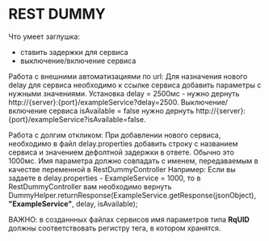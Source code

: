 # REST DUMMY

Что умеет заглушка:
- ставить задержки для сервиса
- выключение/включение сервиса


Работа с внешними автоматизациями по url: 
    Для назначения нового delay для сервиса необходимо к ссылке сервиса добавить параметры с нужными значениями.
    Установка delay = 2500мс - нужно дернуть http://{server}:{port}/exampleService?delay=2500.
    Выключение/включение сервиса isAvailable = false нужно дернуть http://{server}:{port}/exampleService?isAvailable=false.


Работа с долгим откликом:
    При добавлении нового сервиса, необходимо в файл delay.properties добавить строку с названием сервиса и значением дефолтной задержки в ответе. Обычно это 1000мс.
    Имя параметра должно совпадать с именем, передаваемым в качестве переменной в RestDummyController
    Например: Если вы задаете в delay.properties - ExampleService = 1000, 
        то в RestDummyController вам необходимо вернуть DummyHelper.returnResponse(ExampleService.getResponse(jsonObject), **"ExampleService"**, delay, isAvailable);

ВАЖНО:
в созданнных файлах сервисов имя параметров типа __RqUID__ должны соответствовать регистру тега, в котором хранятся.